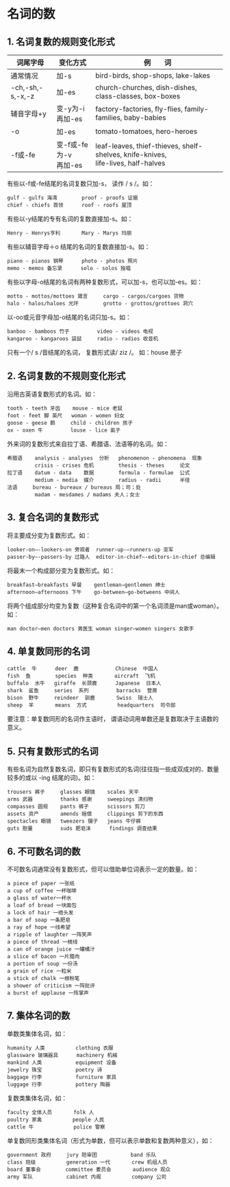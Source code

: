 # 名词的数

## 1. 名词复数的规则变化形式

| 词尾字母         | 变化方式                    | 例　　词                                                     |
| ---------------- | --------------------------- | ------------------------------------------------------------ |
| 通常情况         | 加-s                        | bird-birds, shop-shops, lake-lakes                           |
| -ch,-sh,-s,-x,-z | 加-es                       | church-churches, dish-dishes, class-classes, box-boxes       |
| 辅音字母+y       | 变-y为-i<br />再加-es       | factory-factories, fly-flies, family-families, baby-babies   |
| -o               | 加-es                       | tomato-tomatoes, hero-heroes                                 |
| -f或-fe          | 变-f或-fe为-v <br />再加-es | leaf-leaves, thief-thieves, shelf-shelves, knife-knives, <br />life-lives, half-halves |

有些以-f或-fe结尾的名词复数只加-s， 读作 / s /。如：

```
gulf - gulfs 海湾        proof - proofs 证据
chief - chiefs 首领      roof - roofs 屋顶 
```

有些以-y结尾的专有名词的复数直接加-s。如：

```
Henry - Henrys亨利       Mary - Marys 玛丽 
```

有些以辅音字母＋o 结尾的名词的复数直接加-s。如：

```
piano - pianos 钢琴      photo - photos 照片
memo - memos 备忘录      solo - solos 独唱 
```

有些以字母-o结尾的名词有两种复数形式，可以加-s，也可以加-es。如：

```
motto - mottos/mottoes 箴言     cargo - cargos/cargoes 货物
halo - halos/haloes 光环        grotto - grottos/grottoes 洞穴
```

以-oo或元音字母加-o结尾的名词只加-s。如：

```
banboo - bamboos 竹子         video - videos 电视
kangaroo - kangaroos 袋鼠     radio - radios 收音机
```

只有一个/ s /音结尾的名词， 复数形式读/ ziz /。 如：house 房子



## 2. 名词复数的不规则变化形式

沿用古英语复数形式的名词。如：

```
tooth - teeth 牙齿    mouse - mice 老鼠
foot - feet 脚 英尺   woman - women 妇女
goose - geese 鹅     child - children 孩子
ox - oxen 牛         louse - lice 虱子
```

外来词的复数形式来自拉丁语、希腊语、法语等的名词。如：

```
希腊语    analysis - analyses  分析   phenomenon - phenomena  现象
         crisis - crises 危机        thesis - theses     论文 
拉丁语    datum - data    数据        formula - formulae  公式
         medium - media  媒介        radius - radii      半径
法语     bureau - bureaux / bureaus 局；司；处
         madam - mesdames / madams 夫人；女士
```



## 3. 复合名词的复数形式

将主要成分变为复数形式。如：

```
looker-on—-lookers-on 旁观者  runner-up-—runners-up 亚军
passer-by—-passers-by 过路人  editor-in-chief—-editors-in-chief 总编辑 
```

将最末一个构成部分变为复数形式。如：

```
breakfast—breakfasts 早餐    gentleman—gentlemen 绅士
afternoon—afternoons 下午    go-between—go-betweens 中间人
```

将两个组成部分均变为复数（这种复合名词中的第一个名词须是man或woman）。如：

```
man doctor—men doctors 男医生 woman singer—women singers 女歌手 
```



## 4. 单复数同形的名词

```
cattle  牛      deer  鹿            Chinese  中国人
fish  鱼        species  种类       aircraft  飞机 
buffalo  水牛   giraffe  长颈鹿      Japanese  日本人
shark  鲨鱼     series  系列         barracks  营房 
bison  野牛     reindeer  驯鹿       Swiss  瑞士人
sheep  羊       means  方式          headquarters  司令部 
```

要注意：单复数同形的名词作主语时， 谓语动词用单数还是复数取决于主语数的意义。



## 5. 只有复数形式的名词

有些名词为自然复数名词，即只有复数形式的名词(往往指一些成双成对的、数量较多的或以 -ing 结尾的词)。如：

```
trousers 裤子     glasses 眼镜    scales 天平
arms 武器         thanks 感谢     sweepings 清扫物 
compasses 圆规    pants 裤子      scissors 剪刀
assets 资产       amends 赔偿     clippings 剪下的东西 
spectacles 眼镜   tweezers 镊子   jeans 牛仔裤
guts 胆量         suds 肥皂沫      findings 调查结果 
```



## 6. 不可数名词的数

不可数名词通常没有复数形式，但可以借助单位词表示一定的数量。如：

```
a piece of paper 一张纸
a cup of coffee 一杯咖啡
a glass of water一杯水
a loaf of bread 一块面包
a lock of hair 一绺头发
a bar of soap 一条肥皂
a ray of hope 一线希望
a ripple of laughter 一阵笑声 
a piece of thread 一根线
a can of orange juice 一罐橘汁
a slice of bacon 一片腊肉
a portion of soup 一份汤
a grain of rice 一粒米
a stick of chalk 一根粉笔
a shower of criticism 一阵批评
a burst of applause 一阵掌声 
```



## 7. 集体名词的数

单数类集体名词，如：

```
humanity 人类          clothing 衣服
glassware 玻璃器具      machinery 机械 
mankind 人类           equipment 设备
jewelry 珠宝           poetry 诗 
baggage 行李           furniture 家具
luggage 行李           pottery 陶器 
```

复数类集体名词，如：

```
faculty 全体人员       folk 人 
poultry 家禽          people 人民 
cattle 牛             police 警察 
```

单复数同形类集体名词（形式为单数，但可以表示单数和复数两种意义），如：

```
government 政府     jury 陪审团           band 乐队
class 班级          generation 一代       crew 机组人员
board 董事会        committee 委员会       audience 观众
army 军队           cabinet 内阁          company 公司 

```

